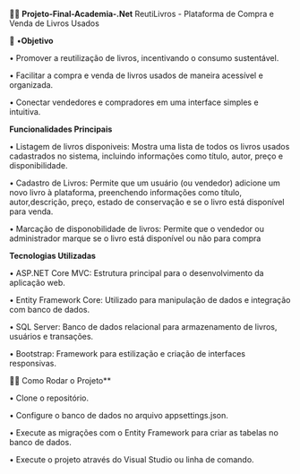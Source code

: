  ✍🏻 **Projeto-Final-Academia-.Net**
 ReutiLivros - Plataforma de Compra e Venda de Livros Usados
 


📓 •**Objetivo**	

• Promover a reutilização de livros, incentivando o consumo sustentável.

•	Facilitar a compra e venda de livros usados de maneira acessível e organizada.

•	Conectar vendedores e compradores em uma interface simples e intuitiva.

**Funcionalidades Principais**

•	Listagem de livros disponiveis:  Mostra uma lista de todos os livros usados cadastrados no sistema, incluindo informações como título, autor, preço e disponibilidade.

•	Cadastro de Livros: Permite que um usuário (ou vendedor) adicione um novo livro à plataforma, preenchendo informações como título, autor,descrição, preço, estado de conservação e se o livro está disponível para venda.

•	Marcação de disponobilidade de livros: Permite que o vendedor ou administrador marque se o livro está disponível ou não para compra



**Tecnologias Utilizadas**

•	 ASP.NET Core MVC: Estrutura principal para o desenvolvimento da aplicação web.

•	 Entity Framework Core: Utilizado para manipulação de dados e integração com banco de dados.

•	 SQL Server: Banco de dados relacional para armazenamento de livros, usuários e transações.

•	 Bootstrap: Framework para estilização e criação de interfaces responsivas.


:woman_technologist: Como Rodar o Projeto**

• Clone o repositório.

• Configure o banco de dados no arquivo appsettings.json.

• Execute as migrações com o Entity Framework para criar as tabelas no banco de dados.

• Execute o projeto através do Visual Studio ou linha de comando.


